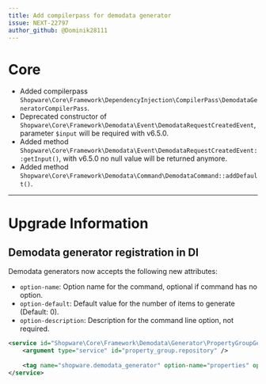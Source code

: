 ```yaml
---
title: Add compilerpass for demodata generator
issue: NEXT-22797
author_github: @Dominik28111
---
```

# Core
* Added compilerpass `Shopware\Core\Framework\DependencyInjection\CompilerPass\DemodataGeneratorCompilerPass`.
* Deprecated constructor of `Shopware\Core\Framework\Demodata\Event\DemodataRequestCreatedEvent`, parameter `$input` will be required with v6.5.0.
* Added method `Shopware\Core\Framework\Demodata\Event\DemodataRequestCreatedEvent::getInput()`, with v6.5.0 no null value will be returned anymore.
* Added method `Shopware\Core\Framework\Demodata\Command\DemodataCommand::addDefault()`.
___
# Upgrade Information

## Demodata generator registration in DI

Demodata generators now accepts the following new attributes:
* `option-name`: Option name for the command, optional if command has no option.
* `option-default`: Default value for the number of items to generate (Default: 0).
* `option-description`: Description for the command line option, not required.

```xml
<service id="Shopware\Core\Framework\Demodata\Generator\PropertyGroupGenerator">
    <argument type="service" id="property_group.repository" />
    
    <tag name="shopware.demodata_generator" option-name="properties" option-default="10" option-description="Property group count (option count rand(30-300))"/>
</service>
```
